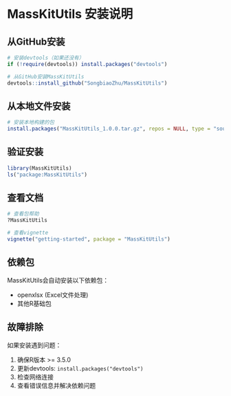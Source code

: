 # MassKitUtils 安装说明

## 从GitHub安装

```r
# 安装devtools（如果还没有）
if (!require(devtools)) install.packages("devtools")

# 从GitHub安装MassKitUtils
devtools::install_github("SongbiaoZhu/MassKitUtils")
```

## 从本地文件安装

```r
# 安装本地构建的包
install.packages("MassKitUtils_1.0.0.tar.gz", repos = NULL, type = "source")
```

## 验证安装

```r
library(MassKitUtils)
ls("package:MassKitUtils")
```

## 查看文档

```r
# 查看包帮助
?MassKitUtils

# 查看vignette
vignette("getting-started", package = "MassKitUtils")
```

## 依赖包

MassKitUtils会自动安装以下依赖包：
- openxlsx (Excel文件处理)
- 其他R基础包

## 故障排除

如果安装遇到问题：
1. 确保R版本 >= 3.5.0
2. 更新devtools: `install.packages("devtools")`
3. 检查网络连接
4. 查看错误信息并解决依赖问题
